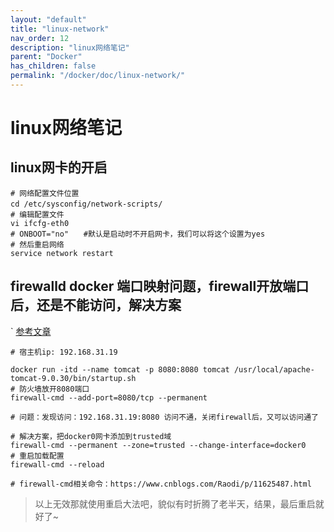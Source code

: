 ```yaml
---
layout: "default"
title: "linux-network"
nav_order: 12
description: "linux网络笔记"
parent: "Docker"
has_children: false
permalink: "/docker/doc/linux-network/"
---
```


# linux网络笔记

## linux网卡的开启

```shell
# 网络配置文件位置
cd /etc/sysconfig/network-scripts/　
# 编辑配置文件
vi ifcfg-eth0 
# ONBOOT="no"　　#默认是启动时不开启网卡，我们可以将这个设置为yes
# 然后重启网络
service network restart
```

## firewalld docker 端口映射问题，firewall开放端口后，还是不能访问，解决方案

` [参考文章](http://t.csdn.cn/Xo6XZ)

```shell
# 宿主机ip: 192.168.31.19
 
docker run -itd --name tomcat -p 8080:8080 tomcat /usr/local/apache-tomcat-9.0.30/bin/startup.sh
# 防火墙放开8080端口
firewall-cmd --add-port=8080/tcp --permanent
 
# 问题：发现访问：192.168.31.19:8080 访问不通，关闭firewall后，又可以访问通了
 
# 解决方案，把docker0网卡添加到trusted域
firewall-cmd --permanent --zone=trusted --change-interface=docker0
# 重启加载配置
firewall-cmd --reload
 
# firewall-cmd相关命令：https://www.cnblogs.com/Raodi/p/11625487.html
```

> 以上无效那就使用重启大法吧，貌似有时折腾了老半天，结果，最后重启就好了~
